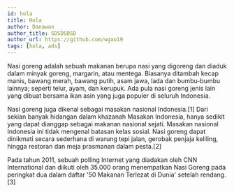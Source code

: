 ```yaml
---
id: hola
title: Hola
author: Danawan
author_title: SDSDSDSD
author_url: https://github.com/wgao19
tags: [hola, ads]
---
```


Nasi goreng adalah sebuah makanan berupa nasi yang digoreng dan diaduk dalam minyak goreng, margarin, atau mentega. Biasanya ditambah kecap manis, bawang merah, bawang putih, asam jawa, lada dan bumbu-bumbu lainnya; seperti telur, ayam, dan kerupuk. Ada pula nasi goreng jenis lain yang dibuat bersama ikan asin yang juga populer di seluruh Indonesia.
<!--truncate-->
Nasi goreng juga dikenal sebagai masakan nasional Indonesia.[1] Dari sekian banyak hidangan dalam khazanah Masakan Indonesia, hanya sedikit yang dapat dianggap sebagai makanan nasional sejati. Masakan nasional Indonesia ini tidak mengenal batasan kelas sosial. Nasi goreng dapat dinikmati secara sederhana di warung tepi jalan, gerobak penjaja keliling, hingga restoran dan meja prasmanan dalam pesta.[2]

Pada tahun 2011, sebuah polling Internet yang diadakan oleh CNN International dan diikuti oleh 35.000 orang menempatkan Nasi Goreng pada peringkat dua dalam daftar '50 Makanan Terlezat di Dunia' setelah rendang.[3]
